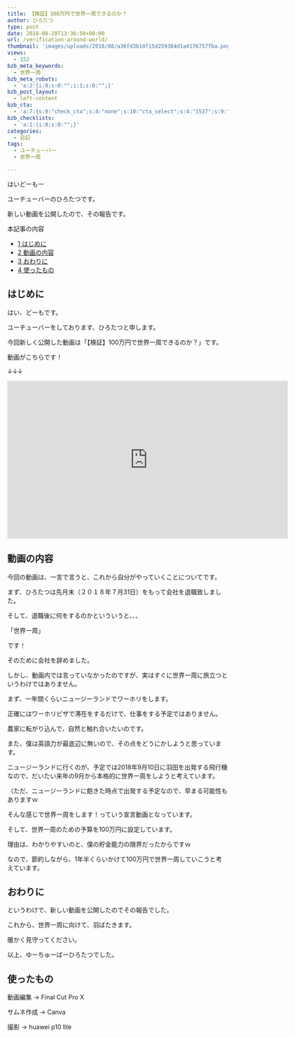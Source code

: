 ```yaml
---
title: 【検証】100万円で世界一周できるのか？
author: ひろたつ
type: post
date: 2018-08-28T13:36:50+00:00
url: /verification-around-world/
thumbnail: 'images/uploads/2018/08/a36fd3b14f15d259384d1a4176757fba.png?fit=304%2C171&ssl=1'
views:
  - 152
bzb_meta_keywords:
  - 世界一周
bzb_meta_robots:
  - 'a:2:{i:0;s:0:"";i:1;s:0:"";}'
bzb_post_layout:
  - left-content
bzb_cta:
  - 'a:7:{s:9:"check_cta";s:4:"none";s:10:"cta_select";s:4:"1537";s:9:"org_title";s:0:"";s:9:"org_image";s:0:"";s:11:"org_content";s:0:"";s:15:"org_button_text";s:0:"";s:14:"org_button_url";s:0:"";}'
bzb_checklists:
  - 'a:1:{i:0;s:0:"";}'
categories:
  - 日記
tags:
  - ユーチューバー
  - 世界一周

---
```

はいどーもー
  
ユーチューバーのひろたつです。

新しい動画を公開したので、その報告です。

<!--more-->

<div id="toc_container" class="toc_transparent no_bullets">
  <p class="toc_title">
    本記事の内容
  </p>
  
  <ul class="toc_list">
    <li>
      <a href="#i"><span class="toc_number toc_depth_1">1</span> はじめに</a>
    </li>
    <li>
      <a href="#i-2"><span class="toc_number toc_depth_1">2</span> 動画の内容</a>
    </li>
    <li>
      <a href="#i-3"><span class="toc_number toc_depth_1">3</span> おわりに</a>
    </li>
    <li>
      <a href="#i-4"><span class="toc_number toc_depth_1">4</span> 使ったもの</a>
    </li>
  </ul>
</div>

## <span id="i">はじめに</span>

はい、どーもです。
  
ユーチューバーをしております、ひろたつと申します。

今回新しく公開した動画は「【検証】100万円で世界一周できるのか？」です。

動画がこちらです！
  
↓↓↓
  
<span class="embed-youtube" style="text-align:center; display: block;"><iframe class='youtube-player' type='text/html' width='640' height='360' src='https://www.youtube.com/embed/fpYvLe6smHc?version=3&#038;rel=1&#038;fs=1&#038;autohide=2&#038;showsearch=0&#038;showinfo=1&#038;iv_load_policy=1&#038;start=5&#038;wmode=transparent' allowfullscreen='true' style='border:0;'></iframe></span>

## <span id="i-2">動画の内容</span>

今回の動画は、一言で言うと、これから自分がやっていくことについてです。

まず、ひろたつは先月末（２０１８年７月31日）をもって会社を退職致しました。

そして、退職後に何をするのかといういうと、、、

「世界一周」

です！

そのために会社を辞めました。

しかし、動画内では言っていなかったのですが、実はすぐに世界一周に旅立つというわけではありません。

まず、一年間くらいニュージーランドでワーホリをします。

正確にはワーホリビザで滞在をするだけで、仕事をする予定ではありません。

農家に転がり込んで、自然と触れ合いたいのです。

また、僕は英語力が最底辺に無いので、その点をどうにかしようと思っています。

ニュージーランドに行くのが、予定では2018年9月10日に羽田を出発する飛行機なので、だいたい来年の9月から本格的に世界一周をしようと考えています。
  
（ただ、ニュージーランドに飽きた時点で出発する予定なので、早まる可能性もありますｗ

そんな感じで世界一周をします！っていう宣言動画となっています。

そして、世界一周のための予算を100万円に設定しています。

理由は、わかりやすいのと、僕の貯金能力の限界だったからですｗ

なので、節約しながら、1年半くらいかけて100万円で世界一周していこうと考えています。

## <span id="i-3">おわりに</span>

というわけで、新しい動画を公開したのでその報告でした。

これから、世界一周に向けて、羽ばたきます。

暖かく見守ってください。

以上、ゆーちゅーばーひろたつでした。

## <span id="i-4">使ったもの</span>

動画編集 → Final Cut Pro X
  
サムネ作成 → Canva
  
撮影 → huawei p10 lite

<div style="font-size: 0px; height: 0px; line-height: 0px; margin: 0; padding: 0; clear: both;">
</div>
